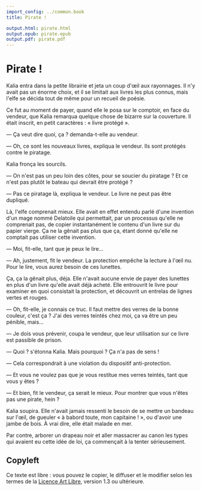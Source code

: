 ```yaml
---
import_config: ../common.book
title: Pirate !

output.html: pirate.html
output.epub: pirate.epub
output.pdf: pirate.pdf
---
```


Pirate !
========

Kalia entra dans la petite librairie et jeta un coup d'œil aux
rayonnages. Il n'y avait pas un énorme choix, et il se limitait aux
livres les plus connus, mais l'elfe se décida tout de même pour un
recueil de poésie. 

Ce fut au moment de payer, quand elle le posa sur le comptoir, en face
du vendeur, que Kalia remarqua quelque chose de bizarre sur la
couverture. Il était inscrit, en petit caractères : « livre protégé ».

— Ça veut dire quoi, ça ? demanda-t-elle au vendeur.

— Oh, ce sont les nouveaux livres, expliqua le vendeur. Ils sont
protégés contre le piratage.

Kalia fronça les sourcils.

— On n'est pas un peu loin des côtes, pour se soucier du piratage ? Et ce n'est pas plutôt le bateau qui devrait être protégé ?

— Pas ce piratage là, expliqua le vendeur. Le livre ne peut pas être
dupliqué.

Là, l'elfe comprenait mieux. Elle avait en effet entendu parlé d'une
invention d'un mage nommé Delatoile qui permettait, par un processus
qu'elle ne comprenait pas, de copier instantanément le contenu d'un
livre sur du papier vierge. Ça ne la gênait pas plus que ça, étant donné qu'elle ne comptait pas
utiliser cette invention. 

— Moi, fit-elle, tant que je peux le lire...

— Ah, justement, fit le vendeur. La protection empêche la lecture à
l'œil nu. Pour le lire, vous aurez besoin de ces lunettes.

Ça, ça la gênait plus, déja. Elle n'avait aucune envie de payer des
lunettes en plus d'un livre qu'elle avait déjà acheté. Elle entrouvrit
le livre pour examiner en quoi consistait la protection, et découvrit
un entrelas de lignes vertes et rouges. 

— Oh, fit-elle, je connais ce truc. Il faut mettre des verres de
  la bonne couleur, c'est ça ? J'ai des verres teintés chez moi, ça va
  être un peu pénible, mais...

— Je dois vous prévenir, coupa le vendeur, que leur utilisation sur ce
livre est passible de prison.

— Quoi ? s'étonna Kalia. Mais pourquoi ? Ça n'a pas de sens !

— Cela correspondrait à une violation du dispositif
anti-protection.

— Et vous ne voulez pas que je vous restitue mes verres teintés,
tant que vous y êtes ?

— Et bien, fit le vendeur, ça serait le mieux. Pour montrer que vous
n'êtes pas une pirate, hein ?

Kalia soupira. Elle n'avait jamais ressenti le besoin de se mettre un
bandeau sur l'œil, de gueuler « à babord toute, mon capitaine ! », ou
d'avoir une jambe de bois. À vrai dire, elle était malade en mer.

Par contre, arborer un drapeau noir et aller massacrer au canon les
types qui avaient eu cette idée de loi, ça commençait à la tenter 
sérieusement.

Copyleft
--------

Ce texte est libre : vous pouvez le copier, le diffuser et le modifier
selon les termes de la [Licence Art Libre](http://www.artlibre.org), version 1.3 ou ultérieure.
